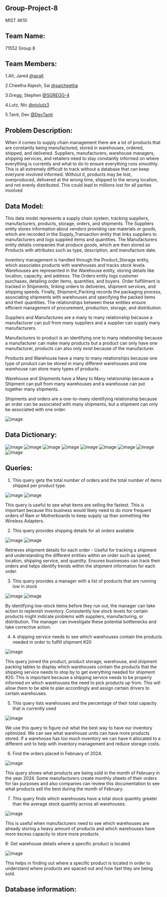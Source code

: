 ## Group-Project-8
MIST 4610

## Team Name: 
71552 Group 8

## Team Members:
1.Alt, Jared [@jaralt](https://github.com/jaralt/Mist4610Group8)

2.Cheetha Rajesh, Sai [@saicheetha](https://github.com/saicheetha/)

3.Gregg, Stephen [@SGREGG-4](https://github.com/SGREGG-4/Group-Project-8)

4.Lutz, Nic [@niclutz3](https://github.com/niclutz3/)

5.Tanti, Dev [@DevTanti](https://github.com/DevTanti/Group-Project-8.git)

## Problem Description:
When it comes to supply chain management there are a lot of products that are constantly being manufactured, stored in warehouses, ordered, shipped, and delivered. Suppliers, manufacturers, warehouse managers, shipping services, and retailers need to stay constantly informed on where everything is currently and what to do to ensure everything runs smoothly. This is all extremely difficult to track without a database that can keep everyone involved informed. Without it, products may be lost, overproduced, delivered at the wrong time, shipped to the wrong location, and not evenly distributed. This could lead to millions lost for all parties involved

## Data Model:
This data model represents a supply chain system, tracking suppliers, manufacturers, products, storage, orders, and shipments. The Suppliers entity stores information about vendors providing raw materials or goods, which are recorded in the Supply_Transaction entity that links suppliers to manufacturers and logs supplied items and quantities. The Manufacturers entity details companies that produce goods, which are then stored as Products with attributes such as type, description, and manufacture date.

Inventory management is handled through the Product_Storage entity, which associates products with warehouses and tracks stock levels. Warehouses are represented in the Warehouse entity, storing details like location, capacity, and address. The Orders entity logs customer purchases, detailing order items, quantities, and buyers. Order fulfillment is tracked in Shipments, linking orders to deliveries, shipment services, and shipping speeds. Finally, Shipment_Packing records the packaging process, associating shipments with warehouses and specifying the packed items and their quantities. The relationships between these entities ensure efficient management of procurement, production, storage, and distribution.

Suppliers and Manufactures are a many to many relationship because a manufacturer can pull from many suppliers and a supplier can supply many manufacturers.

Manufacturers to product is an identifying one to many relationship because a manufacturer can make many products but a product can only have one manufacturer, products can also only exist because of the manufacturer.

Products and Warehouse have a many to many relationships because one type of product can be stored in many different warehouses and one warehouse can store many types of products.

Warehouse and Shipments have a Many to Many relationship because a Shipment can pull from many warehouses and a warehouse can put together many shipments.

Shipments and orders are a one-to-many identifying relationship because an order can be associated with many shipments, but a shipment can only be associated with one order. 

![image](https://github.com/user-attachments/assets/e10f7fec-b763-43f1-a03d-b6cf0ace630f)


## Data Dictionary:

![image](https://github.com/user-attachments/assets/6eae8503-f59f-496b-bf39-eaa7a13f8153)
![image](https://github.com/user-attachments/assets/fb4163da-b47e-4720-9768-ca0fd910ff99)
![image](https://github.com/user-attachments/assets/60160a18-a8a7-4ca5-919b-d80d5476660c)
![image](https://github.com/user-attachments/assets/a80ceca3-ff44-47bf-8a4a-0f0632409247)
![image](https://github.com/user-attachments/assets/f94dc6ee-094b-4c25-b4cc-47423802bc0f)
![image](https://github.com/user-attachments/assets/aaca4b49-143f-4406-b81a-fae49fb643ac)
![image](https://github.com/user-attachments/assets/70fae505-14ab-4214-9fba-5c3be9b59794)
![image](https://github.com/user-attachments/assets/bda886b1-ed80-4bf6-8d29-18eb67f75911)
![image](https://github.com/user-attachments/assets/140072ed-7301-4d3a-ba46-e6c60bdd408a)

## Queries:

1. This query gets the total number of orders and the total number of items shipped per product type.

![image](https://github.com/user-attachments/assets/a31a550e-e4f8-4351-9e62-71aedf77654c)
![image](https://github.com/user-attachments/assets/24d3cecf-ede7-4c94-aed6-4420e9ed6b4a)

This query is useful to see what items are selling the fastest. This is important because this business would likely need to do more frequent orders of Ram or Motherboards to keep supply up than something like Wireless Adapters. 

2. This query provides shipping details for all orders available

![image](https://github.com/user-attachments/assets/f2e5f590-cd08-4822-ac60-806d22659d75)
![image](https://github.com/user-attachments/assets/5629a27c-74c8-4ff6-bfa1-f4f6d8c337bc)

Retrieves shipment details for each order - Useful for tracking a shipment and understanding the different entities within an order such as speed, location, shipping service, and quantity. Ensures businesses can track their orders and helps identify trends within the shipment information for each order.

3. This query provides a manager with a list of products that are running low in stock

![image](https://github.com/user-attachments/assets/af9225f9-fce6-48d2-9618-614ecfff20a5)
![image](https://github.com/user-attachments/assets/0b667c7a-aba6-48d1-9adf-b6721f36622f)

By identifying low-stock items before they run out, the manager can take action to replenish inventory. Consistently low stock levels for certain products might indicate problems with suppliers, manufacturing, or distribution. The manager can investigate these potential bottlenecks and take corrective action.

4. A shipping service needs to see which warehouses contain the products needed in order to fulfill shipment #20 

![image](https://github.com/user-attachments/assets/866533ed-ea9d-4def-be83-cbfffd61e529)

This query joined the product, product storage, warehouse, and shipment packing tables to display which warehouses contain the products that the shipping service needs to stop by to get everything needed for shipment #20. This is important because a shipping service needs to be properly informed on which warehouses the need to pick products up from. This will allow them to be able to plan accordingly and assign certain drivers to certain warehouses. 

5. This query  lists  warehouses and the percentage of their total capacity that is currently used

![image](https://github.com/user-attachments/assets/81a49d1d-821b-4ce4-9fa6-67654d518de1)

We use this query to figure out what the best way to have our inventory optimized. We can see what warehouse units can have more products stored. If a warehouse has too much inventory we can have it allocated to a different unit to help with inventory management and reduce storage costs.  

6. Find the orders placed in February of 2024.

![image](https://github.com/user-attachments/assets/1224ba36-692c-412f-af1c-b3e81fe318d8)

This query shows what products are being sold in the month of February in the year 2024. Some manufacturers create monthly sheets of their orders for tax purposes and also companies can review this documentation to see what products sell the best during the month of February.

7. This query finds which warehouses have a total stock quantity greater than the average stock quantity across all warehouses.

![image](https://github.com/user-attachments/assets/859d655e-e294-4d1d-8236-535b7f843f7c)


This is useful when manufacturers need to see which warehouses are already storing a heavy amount of products and which warehouses have more excess capacity to store more products.

8: Get warehouse details where a specific product is located

![image](https://github.com/user-attachments/assets/8b272a8c-1a9e-48fb-9f74-776e1be5619d)

This helps in finding out where a specific product is located in order to understand where products are spaced out and how fast they are being sold.



## Database information:



